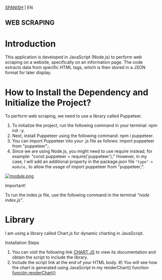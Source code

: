 [SPANISH](README.md) | EN

## WEB SCRAPING
# Introduction
This application is developed in JavaScript (Node.js) to perform web scraping on a website, specifically on an information page. 
The code extracts data from specific HTML tags, which is then stored in a JSON format for later display.

# How to Install the Dependency and Initialize the Project?
To perform web scraping, we need to use a library called Puppeteer.

1) To initialize the project, run the following command in your terminal: npm init -y.
2) Next, install Puppeteer using the following command: npm i puppeteer.
3) You can import Puppeteer into your .js file as follows: import puppeteer from "puppeteer";.
4) Since we are using Node.js, you might need to use require instead, for example: "const puppeteer = require('puppeteer');"
However, in my case, I will add an additional property in the package.json file `"type" = module,` to allow the usage of import puppeteer from "puppeteer;".

[![module.png](https://i.postimg.cc/GhVS6cRf/module.png)](https://postimg.cc/ppQZFMpQ)

Important!

To run the index.js file, use the following command in the terminal *"node index.js"*.

# Library
I am using a library called Chart.js for dynamic charting in JavaScript.

Installation Steps
1) You can visit the following link [CHART JS](https://www.chartjs.org/)  to view its documentation and obtain the script to include the library.
2) Include the script link at the end of your HTML body.
#) You will see how the chart is generated using JavaScript in my renderChart() function [función renderChart()](src/js/app.js)







